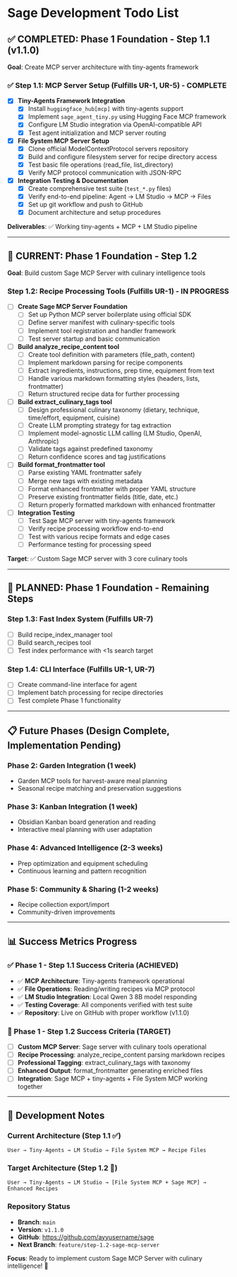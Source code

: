 # Sage Development Todo List

## ✅ COMPLETED: Phase 1 Foundation - Step 1.1 (v1.1.0)
**Goal**: Create MCP server architecture with tiny-agents framework

### ✅ Step 1.1: MCP Server Setup (Fulfills UR-1, UR-5) - COMPLETE
- [x] **Tiny-Agents Framework Integration**
  - [x] Install `huggingface_hub[mcp]` with tiny-agents support
  - [x] Implement `sage_agent_tiny.py` using Hugging Face MCP framework
  - [x] Configure LM Studio integration via OpenAI-compatible API
  - [x] Test agent initialization and MCP server routing
- [x] **File System MCP Server Setup**
  - [x] Clone official ModelContextProtocol servers repository
  - [x] Build and configure filesystem server for recipe directory access
  - [x] Test basic file operations (read_file, list_directory)
  - [x] Verify MCP protocol communication with JSON-RPC
- [x] **Integration Testing & Documentation**
  - [x] Create comprehensive test suite (`test_*.py` files)
  - [x] Verify end-to-end pipeline: Agent → LM Studio → MCP → Files
  - [x] Set up git workflow and push to GitHub
  - [x] Document architecture and setup procedures

**Deliverables**: ✅ Working tiny-agents + MCP + LM Studio pipeline

---

## 🔄 CURRENT: Phase 1 Foundation - Step 1.2
**Goal**: Build custom Sage MCP Server with culinary intelligence tools

### Step 1.2: Recipe Processing Tools (Fulfills UR-1) - IN PROGRESS
- [ ] **Create Sage MCP Server Foundation**
  - [ ] Set up Python MCP server boilerplate using official SDK
  - [ ] Define server manifest with culinary-specific tools
  - [ ] Implement tool registration and handler framework
  - [ ] Test server startup and basic communication
- [ ] **Build analyze_recipe_content tool**
  - [ ] Create tool definition with parameters (file_path, content)
  - [ ] Implement markdown parsing for recipe components
  - [ ] Extract ingredients, instructions, prep time, equipment from text
  - [ ] Handle various markdown formatting styles (headers, lists, frontmatter)
  - [ ] Return structured recipe data for further processing
- [ ] **Build extract_culinary_tags tool**
  - [ ] Design professional culinary taxonomy (dietary, technique, time/effort, equipment, cuisine)
  - [ ] Create LLM prompting strategy for tag extraction
  - [ ] Implement model-agnostic LLM calling (LM Studio, OpenAI, Anthropic)
  - [ ] Validate tags against predefined taxonomy
  - [ ] Return confidence scores and tag justifications
- [ ] **Build format_frontmatter tool**
  - [ ] Parse existing YAML frontmatter safely
  - [ ] Merge new tags with existing metadata
  - [ ] Format enhanced frontmatter with proper YAML structure
  - [ ] Preserve existing frontmatter fields (title, date, etc.)
  - [ ] Return properly formatted markdown with enhanced frontmatter
- [ ] **Integration Testing**
  - [ ] Test Sage MCP server with tiny-agents framework
  - [ ] Verify recipe processing workflow end-to-end
  - [ ] Test with various recipe formats and edge cases
  - [ ] Performance testing for processing speed

**Target**: ✅ Custom Sage MCP server with 3 core culinary tools

---

## 🔮 PLANNED: Phase 1 Foundation - Remaining Steps

### Step 1.3: Fast Index System (Fulfills UR-7)
- [ ] Build recipe_index_manager tool
- [ ] Build search_recipes tool  
- [ ] Test index performance with <1s search target

### Step 1.4: CLI Interface (Fulfills UR-1, UR-7)
- [ ] Create command-line interface for agent
- [ ] Implement batch processing for recipe directories
- [ ] Test complete Phase 1 functionality

---

## 📋 Future Phases (Design Complete, Implementation Pending)

### Phase 2: Garden Integration (1 week)
- Garden MCP tools for harvest-aware meal planning
- Seasonal recipe matching and preservation suggestions

### Phase 3: Kanban Integration (1 week)  
- Obsidian Kanban board generation and reading
- Interactive meal planning with user adaptation

### Phase 4: Advanced Intelligence (2-3 weeks)
- Prep optimization and equipment scheduling
- Continuous learning and pattern recognition

### Phase 5: Community & Sharing (1-2 weeks)
- Recipe collection export/import
- Community-driven improvements

---

## 📊 Success Metrics Progress

### ✅ Phase 1 - Step 1.1 Success Criteria (ACHIEVED)
- ✅ **MCP Architecture**: Tiny-agents framework operational
- ✅ **File Operations**: Reading/writing recipes via MCP protocol
- ✅ **LM Studio Integration**: Local Qwen 3 8B model responding  
- ✅ **Testing Coverage**: All components verified with test suite
- ✅ **Repository**: Live on GitHub with proper workflow (v1.1.0)

### 🎯 Phase 1 - Step 1.2 Success Criteria (TARGET)
- [ ] **Custom MCP Server**: Sage server with culinary tools operational
- [ ] **Recipe Processing**: analyze_recipe_content parsing markdown recipes
- [ ] **Professional Tagging**: extract_culinary_tags with taxonomy
- [ ] **Enhanced Output**: format_frontmatter generating enriched files
- [ ] **Integration**: Sage MCP + tiny-agents + File System MCP working together

---

## 🔧 Development Notes

### Current Architecture (Step 1.1 ✅)
```
User → Tiny-Agents → LM Studio → File System MCP → Recipe Files
```

### Target Architecture (Step 1.2 🎯)
```
User → Tiny-Agents → LM Studio → [File System MCP + Sage MCP] → Enhanced Recipes
```

### Repository Status
- **Branch**: `main`
- **Version**: `v1.1.0` 
- **GitHub**: https://github.com/ayyusername/sage
- **Next Branch**: `feature/step-1.2-sage-mcp-server`

**Focus**: Ready to implement custom Sage MCP Server with culinary intelligence! 🌿